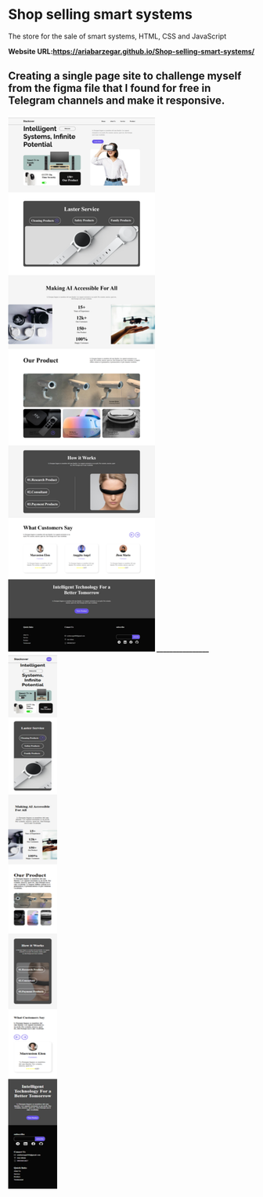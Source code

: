 # Shop selling smart systems
The store for the sale of smart systems, HTML, CSS and JavaScript

<b>Website URL:<b/><a href="https://ariabarzegar.github.io/Shop-selling-smart-systems">https://ariabarzegar.github.io/Shop-selling-smart-systems/<a/>
<h2>Creating a single page site to challenge myself from the figma file that I found for free in Telegram channels and make it responsive.</h2>
  <img src="https://raw.githubusercontent.com/ariabarzegar/Shop-selling-smart-systems/refs/heads/main/image/screencapture-file-C-Users-Lenovo-Desktop-New-folder-5-Shop-selling-smart-systems-index-html-2024-11-27-00_02_43.png" width="300px"/>
<span>________________</span>
  <img src="https://raw.githubusercontent.com/ariabarzegar/Shop-selling-smart-systems/refs/heads/main/image/screencapture-file-C-Users-Lenovo-Desktop-New-folder-5-Shop-selling-smart-systems-index-html-2024-11-27-00_05_46.png" width="100px" height="1092px" />
